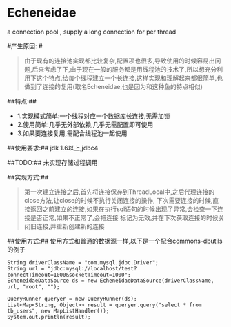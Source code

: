 Echeneidae
==========

a connection pool , supply a long connection for per thread 

#产生原因: #
>    由于现有的连接池实现都比较复杂,配置项也很多,导致使用的时候容易出问题,后来考虑了下,由于现在一般的服务都是用线程池的技术了,所以想充分利用下这个特点,给每个线程建立一个长连接,这样实现和理解起来都很简单,也做到了连接的复用(取名Echeneidae,也是因为和这种鱼的特点相似) 

##特点:##
- 1.实现模式简单:一个线程对应一个数据库长连接,无需加锁
- 2.使用简单:几乎无外部依赖,几乎无需配置即可使用
- 3.如果要连接复用,需配合线程池一起使用

##使用要求:##
jdk 1.6以上,jdbc4

##TODO:##
未实现存储过程调用

##实现方式:##
>	第一次建立连接之后,首先将连接保存到ThreadLocal中,之后代理连接的close方法,让close的时候不执行关闭连接的操作,
下次需要连接的时候,直接返回之前建立的连接,如果在执行sql语句的时候出现了异常,会检查一下连接是否正常,如果不正常了,会把连接
标记为无效,并在下次获取连接的时候关闭旧连接,并重新创建新的连接

##使用方式:##
	使用方式和普通的数据源一样,以下是一个配合commons-dbutils的例子
	
	String driverClassName = "com.mysql.jdbc.Driver";
	String url = "jdbc:mysql://localhost/test?connectTimeout=1000&socketTimeout=1000";
	EcheneidaeDataSource ds = new EcheneidaeDataSource(driverClassName, url, "root", "");
	
	QueryRunner queryer = new QueryRunner(ds);
	List<Map<String, Object>> result = queryer.query("select * from tb_users", new MapListHandler());
	System.out.println(result);
	
